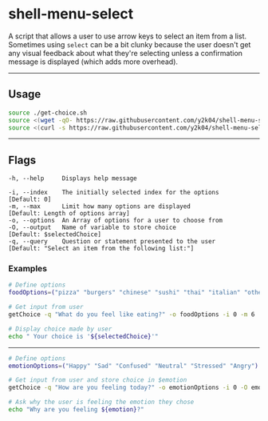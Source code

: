 # shell-menu-select

A script that allows a user to use arrow keys to select an item from a list. Sometimes using `select` can be a bit clunky because the user doesn't get any visual feedback about what they're selecting unless a confirmation message is displayed (which adds more overhead).

---

## Usage

```sh
source ./get-choice.sh                                                                                       # Loading from local disk
source <(wget -qO- https://raw.githubusercontent.com/y2k04/shell-menu-select/master/get-choice.sh) # Loading from GitHub at runtime (Good for single script applications)
source <(curl -s https://raw.githubusercontent.com/y2k04/shell-menu-select/master/get-choice.sh)   # Same as above, but with curl instead.
```

---

## Flags
```
-h, --help     Displays help message

-i, --index    The initially selected index for the options   [Default: 0]
-m, --max      Limit how many options are displayed           [Default: Length of options array]
-o, --options  An Array of options for a user to choose from
-O, --output   Name of variable to store choice               [Default: $selectedChoice]
-q, --query    Question or statement presented to the user    [Default: "Select an item from the following list:"]
```

### Examples
```sh
# Define options
foodOptions=("pizza" "burgers" "chinese" "sushi" "thai" "italian" "other")

# Get input from user
getChoice -q "What do you feel like eating?" -o foodOptions -i 0 -m 6

# Display choice made by user
echo " Your choice is '${selectedChoice}'"
```
---
```sh
# Define options
emotionOptions=("Happy" "Sad" "Confused" "Neutral" "Stressed" "Angry")

# Get input from user and store choice in $emotion
getChoice -q "How are you feeling today?" -o emotionOptions -i 0 -O emotion

# Ask why the user is feeling the emotion they chose
echo "Why are you feeling ${emotion}?"
```
